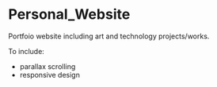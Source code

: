 # Personal_Website
Portfoio website including art and technology projects/works.

To include:
- parallax scrolling
- responsive design
